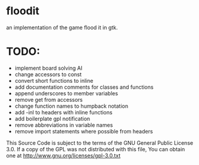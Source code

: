 floodit
=======

an implementation of the game flood it in gtk.


TODO:
=====
- implement board solving AI
- change accessors to const
- convert short functions to inline
- add documentation comments for classes and functions
- append underscores to member variables
- remove get from accessors
- change function names to humpback notation
- add -inl to headers with inline functions
- add boilerplate gpl notification
- remove abbreviations in variable names
- remove import statements where possible from headers

This Source Code is subject to the terms of the GNU General Public License 3.0. If a copy of the GPL was not distributed with this file, You can obtain one at http://www.gnu.org/licenses/gpl-3.0.txt
